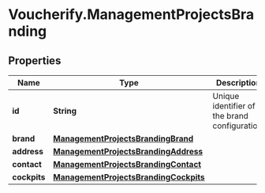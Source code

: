 # Voucherify.ManagementProjectsBranding

## Properties

Name | Type | Description | Notes
------------ | ------------- | ------------- | -------------
**id** | **String** | Unique identifier of the brand configuration. | [optional] 
**brand** | [**ManagementProjectsBrandingBrand**](ManagementProjectsBrandingBrand.md) |  | [optional] 
**address** | [**ManagementProjectsBrandingAddress**](ManagementProjectsBrandingAddress.md) |  | [optional] 
**contact** | [**ManagementProjectsBrandingContact**](ManagementProjectsBrandingContact.md) |  | [optional] 
**cockpits** | [**ManagementProjectsBrandingCockpits**](ManagementProjectsBrandingCockpits.md) |  | [optional] 


